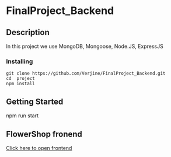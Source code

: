 # FinalProject_Backend
## Description
In this project we use MongoDB, Mongoose, Node.JS, ExpressJS

 
 ### Installing
 ```
 git clone https://github.com/Verjine/FinalProject_Backend.git
 cd  project 
 npm install
 ```
 
 ## Getting Started
npm run start


 ## FlowerShop fronend
 
 [Click here to open frontend](https://github.com/Verjine/Final_Front_Project.git)




